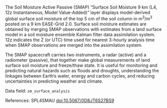 The Soil Moisture Active Passive (SMAP) “Surface Soil Moisture 9 km (L4, 12z Instantaneous, Model Value-Added)” layer displays model-derived global surface soil moisture of the top 5 cm of the soil column in m<sup>3</sup>/m<sup>3</sup> posted on a 9 km EASE-Grid 2.0. Surface soil moisture estimates are obtained by merging SMAP observations with estimates from a land surface model in a soil moisture ensemble Kalman filter data assimilation system. 12z indicates the Z (or UTC) time used for nearest 3-hourly analysis time when SMAP observations are merged into the assimilation system.

The SMAP spacecraft carries two instruments, a radar (active) and a radiometer (passive), that together make global measurements of land surface soil moisture and freeze/thaw state. It is useful for monitoring and predicting natural hazards such as floods and droughts, understanding the linkages between Earth’s water, energy and carbon cycles, and reducing uncertainties in predicting weather and climate.

Data field: `sm_surface_analysis`

References: SPL4SMAU [doi:10.5067/0D8JT6S27BS9](https://doi.org/10.5067/0D8JT6S27BS9)